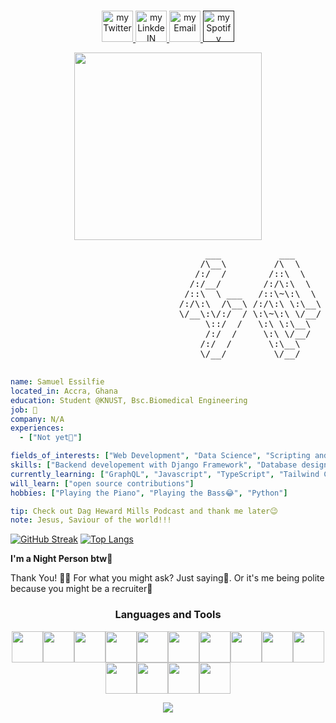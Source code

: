 <p align="center">
<br/>
<a href="https://twitter.com/_Samess">
  <img alt="my Twitter" width="50px" src="https://user-images.githubusercontent.com/95895530/203465411-e08b5a7d-7bff-4323-a08e-28ad3eb94e80.png"/>
</a>
<a href="https://www.linkedin.com/in/samuel-essilfie-274684252/">
  <img alt="my LinkdeIN" width="50px" src="https://user-images.githubusercontent.com/95895530/206334609-acdb772c-3984-40c1-9a82-0a406612f57a.png" />
</a>
<a href="psalmuelselfie@gmail.com">
  <img alt="my Email" width="50px" src="https://user-images.githubusercontent.com/95895530/203465529-99ef9677-fba7-46e6-95c0-2048184c83fa.png" />
</a>
<a href="">
  <img alt="my Spotify" width="50px" src="https://user-images.githubusercontent.com/95895530/203466679-c94faaf7-9d8f-4b46-a79d-b12008118a9c.png" />
</a>
<br>
<img alt="" src="" />
</p>
<div id="header" align="center">
  <img src="https://media.giphy.com/media/Qo2dupDib32rkTY4hX/giphy.gif" width="300"/>
</div>
<pre>
                                     ___           ___           ___       ___       ___     
                                    /\__\         /\  \         /\__\     /\__\     /\  \    
                                   /:/  /        /::\  \       /:/  /    /:/  /    /::\  \   
                                  /:/__/        /:/\:\  \     /:/  /    /:/  /    /:/\:\  \  
                                 /::\  \ ___   /::\~\:\  \   /:/  /    /:/  /    /:/  \:\  \ 
                                /:/\:\  /\__\ /:/\:\ \:\__\ /:/__/    /:/__/    /:/__/ \:\__\
                                \/__\:\/:/  / \:\~\:\ \/__/ \:\  \    \:\  \    \:\  \ /:/  /
                                     \::/  /   \:\ \:\__\    \:\  \    \:\  \    \:\  /:/  / 
                                     /:/  /     \:\ \/__/     \:\  \    \:\  \    \:\/:/  /  
                                    /:/  /       \:\__\        \:\__\    \:\__\    \::/  /   
                                    \/__/         \/__/         \/__/     \/__/     \/__/    


</pre>

```yaml
name: Samuel Essilfie
located_in: Accra, Ghana
education: Student @KNUST, Bsc.Biomedical Engineering
job: 🔎
company: N/A
experiences: 
  - ["Not yet🤫"]

fields_of_interests: ["Web Development", "Data Science", "Scripting and Automation"]
skills: ["Backend developement with Django Framework", "Database design with Postgres db"]
currently_learning: ["GraphQL", "Javascript", "TypeScript", "Tailwind CSS", "ReactJs", "NextJs"]
will_learn: ["open source contributions"]
hobbies: ["Playing the Piano", "Playing the Bass😂", "Python"]
```
```yaml
tip: Check out Dag Heward Mills Podcast and thank me later😉
note: Jesus, Saviour of the world!!!
```

[![GitHub Streak](https://streak-stats.demolab.com?user=samezzz&theme=github-dark&date_format=j%20M%5B%20Y%5D)](https://git.io/streak-stats)
[![Top Langs](https://github-readme-stats.vercel.app/api/top-langs/?username=samezzz&layout=default&show_icons=true&theme=blue-green&card_width=500px)](https://github.com/anuraghazra/github-readme-stats)

**I'm a Night Person btw🦉** 

Thank You! 🙏🏽
For what you might ask? Just saying🤗. Or it's me being polite because you might be a recruiter👀

<h3 align="center">Languages and Tools</h3>
<p align="center"><img center height=50 src="https://cdn.jsdelivr.net/gh/devicons/devicon/icons/python/python-original.svg"/><img height=50
src="https://cdn.jsdelivr.net/gh/devicons/devicon/icons/typescript/typescript-plain.svg" /><img height=50
src="https://cdn.jsdelivr.net/gh/devicons/devicon/icons/javascript/javascript-original.svg" /><img height=50
src="https://cdn.jsdelivr.net/gh/devicons/devicon/icons/c/c-original.svg" /><img height=50
src="https://cdn.jsdelivr.net/gh/devicons/devicon/icons/django/django-plain.svg" /><img height=50
src="https://cdn.jsdelivr.net/gh/devicons/devicon/icons/postgresql/postgresql-original.svg"/><img height=50
src="https://cdn.jsdelivr.net/gh/devicons/devicon/icons/nextjs/nextjs-original.svg"/><img height=50                                               src="https://cdn.jsdelivr.net/gh/devicons/devicon/icons/tailwindcss/tailwindcss-plain.svg"/><img height=50                                     src="https://cdn.jsdelivr.net/gh/devicons/devicon/icons/bootstrap/bootstrap-original.svg" /><img height=50                                                 src="https://cdn.jsdelivr.net/gh/devicons/devicon/icons/html5/html5-original.svg" /><img height=50 src="https://cdn.jsdelivr.net/gh/devicons/devicon/icons/css3/css3-original.svg" /><img height=50 src="https://cdn.jsdelivr.net/gh/devicons/devicon/icons/git/git-plain.svg"/><img height=50 src="https://cdn.jsdelivr.net/gh/devicons/devicon/icons/github/github-original.svg"/><img height=50 src="https://cdn.jsdelivr.net/gh/devicons/devicon/icons/vscode/vscode-original.svg"/>



<p align="center">
  <img src="https://capsule-render.vercel.app/api?type=waving&color=gradient&height=60&section=footer"/>
</p>

